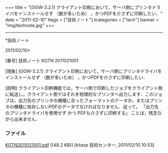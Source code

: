 ﻿+++
title = "[GGW-3.2.1] クライアント印刷において，サーバ側にプリンタドライバをインストールせず （数が多いため） ，かつPDFを介さずに印刷したい．"
date = "2011-02-10"
ttags = ["技術ノート"]
tcategories = ["tech"]
banner = "img/technote.jpg"
+++

-----------------------------------------------------------------------------------------------------------------------------

*技術ノート

2011/02/10*


[番号]
技術ノート KGTN 2011021001

[現象]
[GGW-3.2.1]
クライアント印刷において，サーバ側にプリンタドライバをインストールせず
（数が多いため） ，かつPDFを介さずに印刷したい．

[説明]
クライアント印刷機能では，サーバ側で印刷したジョブをクライアント側に転送し，クライアント側ではそれを物理的なプリンタへ出力します．このジョブは，出力先のプリンタの機種に合ったフォーマットのデータか，またはプリンタの機種に依存しないPDFのデータでなければなりません．従って，
「出力先のプリンタドライバを使用せず かつ PDFも介さずに印刷する」
ことは，残念ながら出来ません．


### ファイル

 
 


[KGTN2011021001.pdf](http://techreport.kitasp.net/attachments/download/479/KGTN2011021001.pdf)
 [(48.2 KB)] [kitasp 技術センター, 2011/02/10
10:53]


 


 

